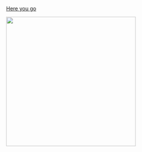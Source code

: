 <!-- [![Alt](https://media.giphy.com/media/StQirtjdSLvhtqRiUE/giphy.gif)](https://npkeerthi.github.io/Neon-Passion-Scroll/ScrollTech/) -->

[Here you go](https://npkeerthi.github.io/Neon-Passion-Scroll/ScrollTech)

[<img src="https://media.giphy.com/media/StQirtjdSLvhtqRiUE/giphy.gif" width="350">](https://npkeerthi.github.io/Neon-Passion-Scroll/ScrollTech)
